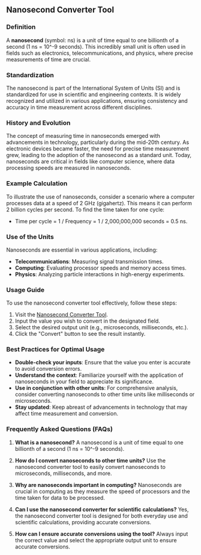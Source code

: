 ## Nanosecond Converter Tool

### Definition
A **nanosecond** (symbol: ns) is a unit of time equal to one billionth of a second (1 ns = 10^-9 seconds). This incredibly small unit is often used in fields such as electronics, telecommunications, and physics, where precise measurements of time are crucial.

### Standardization
The nanosecond is part of the International System of Units (SI) and is standardized for use in scientific and engineering contexts. It is widely recognized and utilized in various applications, ensuring consistency and accuracy in time measurement across different disciplines.

### History and Evolution
The concept of measuring time in nanoseconds emerged with advancements in technology, particularly during the mid-20th century. As electronic devices became faster, the need for precise time measurement grew, leading to the adoption of the nanosecond as a standard unit. Today, nanoseconds are critical in fields like computer science, where data processing speeds are measured in nanoseconds.

### Example Calculation
To illustrate the use of nanoseconds, consider a scenario where a computer processes data at a speed of 2 GHz (gigahertz). This means it can perform 2 billion cycles per second. To find the time taken for one cycle:
- Time per cycle = 1 / Frequency = 1 / 2,000,000,000 seconds = 0.5 ns.

### Use of the Units
Nanoseconds are essential in various applications, including:
- **Telecommunications**: Measuring signal transmission times.
- **Computing**: Evaluating processor speeds and memory access times.
- **Physics**: Analyzing particle interactions in high-energy experiments.

### Usage Guide
To use the nanosecond converter tool effectively, follow these steps:
1. Visit the [Nanosecond Converter Tool](https://www.inayam.co/unit-converter/time).
2. Input the value you wish to convert in the designated field.
3. Select the desired output unit (e.g., microseconds, milliseconds, etc.).
4. Click the "Convert" button to see the result instantly.

### Best Practices for Optimal Usage
- **Double-check your inputs**: Ensure that the value you enter is accurate to avoid conversion errors.
- **Understand the context**: Familiarize yourself with the application of nanoseconds in your field to appreciate its significance.
- **Use in conjunction with other units**: For comprehensive analysis, consider converting nanoseconds to other time units like milliseconds or microseconds.
- **Stay updated**: Keep abreast of advancements in technology that may affect time measurement and conversion.

### Frequently Asked Questions (FAQs)

1. **What is a nanosecond?**
   A nanosecond is a unit of time equal to one billionth of a second (1 ns = 10^-9 seconds).

2. **How do I convert nanoseconds to other time units?**
   Use the nanosecond converter tool to easily convert nanoseconds to microseconds, milliseconds, and more.

3. **Why are nanoseconds important in computing?**
   Nanoseconds are crucial in computing as they measure the speed of processors and the time taken for data to be processed.

4. **Can I use the nanosecond converter for scientific calculations?**
   Yes, the nanosecond converter tool is designed for both everyday use and scientific calculations, providing accurate conversions.

5. **How can I ensure accurate conversions using the tool?**
   Always input the correct value and select the appropriate output unit to ensure accurate conversions.